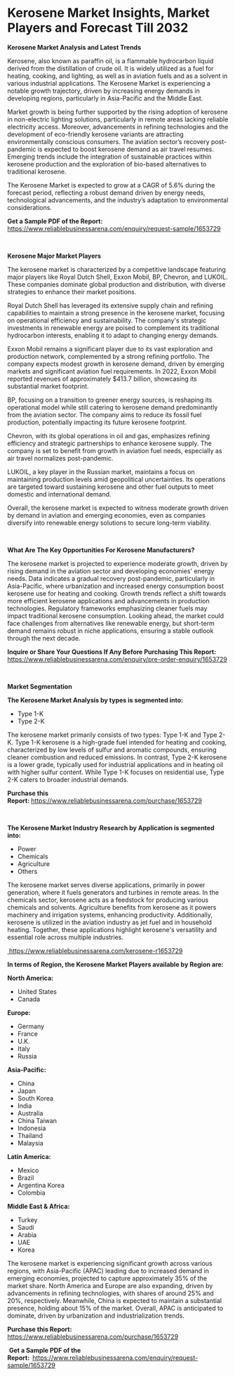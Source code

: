 <p><h1>Kerosene Market Insights, Market Players and Forecast Till 2032</h1></p><p><strong>Kerosene Market Analysis and Latest Trends</strong></p>
<p><p>Kerosene, also known as paraffin oil, is a flammable hydrocarbon liquid derived from the distillation of crude oil. It is widely utilized as a fuel for heating, cooking, and lighting, as well as in aviation fuels and as a solvent in various industrial applications. The Kerosene Market is experiencing a notable growth trajectory, driven by increasing energy demands in developing regions, particularly in Asia-Pacific and the Middle East.</p><p>Market growth is being further supported by the rising adoption of kerosene in non-electric lighting solutions, particularly in remote areas lacking reliable electricity access. Moreover, advancements in refining technologies and the development of eco-friendly kerosene variants are attracting environmentally conscious consumers. The aviation sector’s recovery post-pandemic is expected to boost kerosene demand as air travel resumes. Emerging trends include the integration of sustainable practices within kerosene production and the exploration of bio-based alternatives to traditional kerosene.</p><p>The Kerosene Market is expected to grow at a CAGR of 5.6% during the forecast period, reflecting a robust demand driven by energy needs, technological advancements, and the industry’s adaptation to environmental considerations.</p></p>
<p><strong>Get a Sample PDF of the Report:&nbsp;</strong> <a href="https://www.reliablebusinessarena.com/enquiry/request-sample/1653729?utm_campaign=2635&utm_medium=2&utm_source=Github&utm_content=ia&utm_term=16042025&utm_id=kerosene">https://www.reliablebusinessarena.com/enquiry/request-sample/1653729</a></p>
<p>&nbsp;</p>
<p><strong>Kerosene Major Market Players</strong></p>
<p><p>The kerosene market is characterized by a competitive landscape featuring major players like Royal Dutch Shell, Exxon Mobil, BP, Chevron, and LUKOIL. These companies dominate global production and distribution, with diverse strategies to enhance their market positions.</p><p>Royal Dutch Shell has leveraged its extensive supply chain and refining capabilities to maintain a strong presence in the kerosene market, focusing on operational efficiency and sustainability. The company's strategic investments in renewable energy are poised to complement its traditional hydrocarbon interests, enabling it to adapt to changing energy demands.</p><p>Exxon Mobil remains a significant player due to its vast exploration and production network, complemented by a strong refining portfolio. The company expects modest growth in kerosene demand, driven by emerging markets and significant aviation fuel requirements. In 2022, Exxon Mobil reported revenues of approximately $413.7 billion, showcasing its substantial market footprint.</p><p>BP, focusing on a transition to greener energy sources, is reshaping its operational model while still catering to kerosene demand predominantly from the aviation sector. The company aims to reduce its fossil fuel production, potentially impacting its future kerosene footprint.</p><p>Chevron, with its global operations in oil and gas, emphasizes refining efficiency and strategic partnerships to enhance kerosene supply. The company is set to benefit from growth in aviation fuel needs, especially as air travel normalizes post-pandemic.</p><p>LUKOIL, a key player in the Russian market, maintains a focus on maintaining production levels amid geopolitical uncertainties. Its operations are targeted toward sustaining kerosene and other fuel outputs to meet domestic and international demand.</p><p>Overall, the kerosene market is expected to witness moderate growth driven by demand in aviation and emerging economies, even as companies diversify into renewable energy solutions to secure long-term viability.</p></p>
<p>&nbsp;</p>
<p><strong>What Are The Key Opportunities For Kerosene Manufacturers?</strong></p>
<p><p>The kerosene market is projected to experience moderate growth, driven by rising demand in the aviation sector and developing economies' energy needs. Data indicates a gradual recovery post-pandemic, particularly in Asia-Pacific, where urbanization and increased energy consumption boost kerosene use for heating and cooking. Growth trends reflect a shift towards more efficient kerosene applications and advancements in production technologies. Regulatory frameworks emphasizing cleaner fuels may impact traditional kerosene consumption. Looking ahead, the market could face challenges from alternatives like renewable energy, but short-term demand remains robust in niche applications, ensuring a stable outlook through the next decade.</p></p>
<p><strong>Inquire or Share Your Questions If Any Before Purchasing This Report:</strong> <a href="https://www.reliablebusinessarena.com/enquiry/pre-order-enquiry/1653729?utm_campaign=2635&utm_medium=2&utm_source=Github&utm_content=ia&utm_term=16042025&utm_id=kerosene">https://www.reliablebusinessarena.com/enquiry/pre-order-enquiry/1653729</a></p>
<p>&nbsp;</p>
<p><strong>Market Segmentation</strong></p>
<p><strong>The Kerosene Market Analysis by types is segmented into:</strong></p>
<p><ul><li>Type 1-K</li><li>Type 2-K</li></ul></p>
<p><p>The kerosene market primarily consists of two types: Type 1-K and Type 2-K. Type 1-K kerosene is a high-grade fuel intended for heating and cooking, characterized by low levels of sulfur and aromatic compounds, ensuring cleaner combustion and reduced emissions. In contrast, Type 2-K kerosene is a lower grade, typically used for industrial applications and in heating oil with higher sulfur content. While Type 1-K focuses on residential use, Type 2-K caters to broader industrial demands.</p></p>
<p><strong>Purchase this Report:&nbsp;</strong><a href="https://www.reliablebusinessarena.com/purchase/1653729?utm_campaign=2635&utm_medium=2&utm_source=Github&utm_content=ia&utm_term=16042025&utm_id=kerosene">https://www.reliablebusinessarena.com/purchase/1653729</a></p>
<p>&nbsp;</p>
<p><strong>The Kerosene Market Industry Research by Application is segmented into:</strong></p>
<p><ul><li>Power</li><li>Chemicals</li><li>Agriculture</li><li>Others</li></ul></p>
<p><p>The kerosene market serves diverse applications, primarily in power generation, where it fuels generators and turbines in remote areas. In the chemicals sector, kerosene acts as a feedstock for producing various chemicals and solvents. Agriculture benefits from kerosene as it powers machinery and irrigation systems, enhancing productivity. Additionally, kerosene is utilized in the aviation industry as jet fuel and in household heating. Together, these applications highlight kerosene's versatility and essential role across multiple industries.</p></p>
<p><a href="https://www.reliablebusinessarena.com/kerosene-r1653729?utm_campaign=2635&utm_medium=2&utm_source=Github&utm_content=ia&utm_term=16042025&utm_id=kerosene">&nbsp;https://www.reliablebusinessarena.com/kerosene-r1653729</a></p>
<p><strong>In terms of Region, the Kerosene Market Players available by Region are:</strong></p>
<p>
    <p> <strong> North America: </strong>
        <ul>
            <li>United States</li>
            <li>Canada</li>
        </ul>
        </p> 
    <p> <strong> Europe: </strong>
        <ul>
            <li>Germany</li>
            <li>France</li>
            <li>U.K.</li>
            <li>Italy</li>
            <li>Russia</li>
        </ul>
        </p> 
    <p> <strong> Asia-Pacific: </strong>
        <ul>
            <li>China</li>
            <li>Japan</li>
            <li>South Korea</li>
            <li>India</li>
            <li>Australia</li>
            <li>China Taiwan</li>
            <li>Indonesia</li>
            <li>Thailand</li>
            <li>Malaysia</li>
        </ul>
        </p> 
    <p> <strong> Latin America: </strong>
        <ul>
            <li>Mexico</li>
            <li>Brazil</li>
            <li>Argentina Korea</li>
            <li>Colombia</li>
        </ul>
        </p> 
    <p> <strong> Middle East & Africa: </strong>
        <ul>
            <li>Turkey</li>
            <li>Saudi</li>
            <li>Arabia</li>
            <li>UAE</li>
            <li>Korea</li>
        </ul>
    </p>
    </p>
<p><p>The kerosene market is experiencing significant growth across various regions, with Asia-Pacific (APAC) leading due to increased demand in emerging economies, projected to capture approximately 35% of the market share. North America and Europe are also expanding, driven by advancements in refining technologies, with shares of around 25% and 20%, respectively. Meanwhile, China is expected to maintain a substantial presence, holding about 15% of the market. Overall, APAC is anticipated to dominate, driven by urbanization and industrialization trends.</p></p>
<p><strong>Purchase this Report: </strong><a href="https://www.reliablebusinessarena.com/purchase/1653729?utm_campaign=2635&utm_medium=2&utm_source=Github&utm_content=ia&utm_term=16042025&utm_id=kerosene">https://www.reliablebusinessarena.com/purchase/1653729</a></p>
<p>&nbsp;<strong>Get a Sample PDF of the Report:&nbsp;&nbsp;</strong><a href="https://www.reliablebusinessarena.com/enquiry/request-sample/1653729?utm_campaign=2635&utm_medium=2&utm_source=Github&utm_content=ia&utm_term=16042025&utm_id=kerosene">https://www.reliablebusinessarena.com/enquiry/request-sample/1653729</a></p>
<p><strong></strong></p>
<p><p></p><p></p><p></p></p>